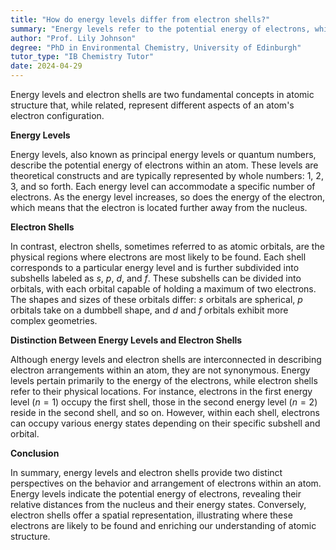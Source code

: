 ```yaml
---
title: "How do energy levels differ from electron shells?"
summary: "Energy levels refer to the potential energy of electrons, while electron shells are physical spaces where electrons reside."
author: "Prof. Lily Johnson"
degree: "PhD in Environmental Chemistry, University of Edinburgh"
tutor_type: "IB Chemistry Tutor"
date: 2024-04-29
---
```


Energy levels and electron shells are two fundamental concepts in atomic structure that, while related, represent different aspects of an atom's electron configuration.

**Energy Levels**

Energy levels, also known as principal energy levels or quantum numbers, describe the potential energy of electrons within an atom. These levels are theoretical constructs and are typically represented by whole numbers: $1$, $2$, $3$, and so forth. Each energy level can accommodate a specific number of electrons. As the energy level increases, so does the energy of the electron, which means that the electron is located further away from the nucleus.

**Electron Shells**

In contrast, electron shells, sometimes referred to as atomic orbitals, are the physical regions where electrons are most likely to be found. Each shell corresponds to a particular energy level and is further subdivided into subshells labeled as $s$, $p$, $d$, and $f$. These subshells can be divided into orbitals, with each orbital capable of holding a maximum of two electrons. The shapes and sizes of these orbitals differ: $s$ orbitals are spherical, $p$ orbitals take on a dumbbell shape, and $d$ and $f$ orbitals exhibit more complex geometries.

**Distinction Between Energy Levels and Electron Shells**

Although energy levels and electron shells are interconnected in describing electron arrangements within an atom, they are not synonymous. Energy levels pertain primarily to the energy of the electrons, while electron shells refer to their physical locations. For instance, electrons in the first energy level ($n=1$) occupy the first shell, those in the second energy level ($n=2$) reside in the second shell, and so on. However, within each shell, electrons can occupy various energy states depending on their specific subshell and orbital.

**Conclusion**

In summary, energy levels and electron shells provide two distinct perspectives on the behavior and arrangement of electrons within an atom. Energy levels indicate the potential energy of electrons, revealing their relative distances from the nucleus and their energy states. Conversely, electron shells offer a spatial representation, illustrating where these electrons are likely to be found and enriching our understanding of atomic structure.
    